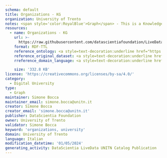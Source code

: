 ```yaml
---
schema: default
title: Organizations - KG
organization: University of Trento
notes: <span style='color:RoyalBlue'>Graph</span> - This is a Knowledge Graph, created by the University of Trento (UNITN), that includes information about the organizations in the UNITN.
resources:
  - name: Organizations - KG
    url: >-
      https://raw.githubusercontent.com/datascientiafoundation/LiveDataUNITN-DREP/main/Data%20Resources/KGs/DU-UNITN-organizations-kg.ttl
    format: RDF-TTL
    reference_ontology: <a style=text-decoration:underline href="https://datascientiafoundation.github.io/LiveDataUNITN/datasets/DU-UNITN-ontology/">DU Ontology UNITN</a>
    reference_original_dataset: <a style=text-decoration:underline href="https://datascientiafoundation.github.io/LiveDataUNITN/datasets/UNITN-organizations/">Organizations</a>
    rreference_domain_language: <a style=text-decoration:underline href="https://datascientiafoundation.github.io/LiveDataUNITN/datasets/DU-UNITN-language/">DU Concepts UNITN</a>

    size: '332.8 KB'
license: 'https://creativecommons.org/licenses/by-sa/4.0/'
category:
  - Digital University
type:
  - Graph
maintainer: Simone Bocca
maintainer_email: simone.bocca@unitn.it
creator: Simone Bocca
creator_email: 'simone.bocca@unitn.it'
publisher: DataScientia Foundation
owner: University of Trento
validator: Simone Bocca
keyword: 'organizations, university'
domain: University of Trento
language: Italian
modification_datetime: '01/05/2024'
generating_activity: DataScientia LiveData UNITN Catalog Publication
---
```

